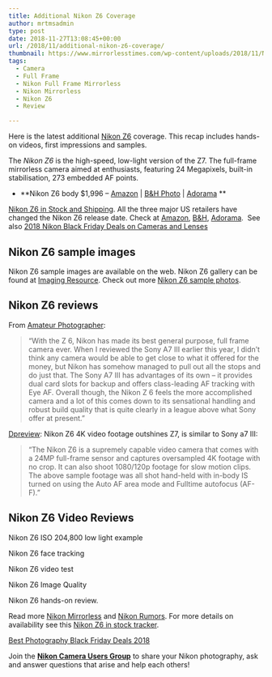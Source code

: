 ```yaml
---
title: Additional Nikon Z6 Coverage
author: mrtmsadmin
type: post
date: 2018-11-27T13:08:45+00:00
url: /2018/11/additional-nikon-z6-coverage/
thumbnail: https://www.mirrorlesstimes.com/wp-content/uploads/2018/11/Nikon-Z6.jpg
tags:
  - Camera
  - Full Frame
  - Nikon Full Frame Mirrorless
  - Nikon Mirrorless
  - Nikon Z6
  - Review

---
```

Here is the latest additional <a href="https://www.mirrorlesstimes.com/tags/nikon-z6/" target="_blank" rel="noopener">Nikon Z6</a> coverage. This recap includes hands-on videos, first impressions and samples.

The _Nikon Z6_ is the high-speed, low-light version of the Z7. The full-frame mirrorless camera aimed at enthusiasts, featuring 24 Megapixels, built-in stabilisation, 273 embedded AF points.

  * **Nikon Z6 body $1,996 – <a href="https://www.amazon.com/s/s/ref=sr_nr_p_n_availability_1?fst=p90x%3A1&rh=n%3A172282%2Cn%3A502394%2Ck%3Anikon+z6%2Cp_n_availability%3A1248801011&keywords=nikon+z6&ie=UTF8&qid=1534991636&tag=daicamnew-20" target="_blank" rel="nofollow external noopener noreferrer" data-wpel-link="external" data-amzn-asin="1534991636">Amazon</a> | <a href="https://www.bhphotovideo.com/c/search?InitialSearch=yes&N=0&Ntt=Nikon+Z6&Top+Nav-Search=&sts=ma&BI=20175&KBID=14249" target="_blank" rel="nofollow external noopener noreferrer" data-wpel-link="external">B&H Photo</a> | <a class="broken_link" href="https://adorama.evyy.net/c/63923/51926/1036?u=https%3A%2F%2Fwww.adorama.com%2Fl%2F%3Fsearchinfo%3DNikon%2BZ6" target="_blank" rel="nofollow external noopener noreferrer">Adorama</a> **

[Nikon Z6 in Stock and Shipping][1]. All the three major US retailers have changed the Nikon Z6 release date. Check at <a href="https://www.amazon.com/Nikon-FX-Format-Mirrorless-Camera-24-70mm/dp/B07GPRSYG8/?tag=daicamnew-20" data-amzn-asin="B07GPRSYG8">Amazon</a>, [B&H][2], [Adorama][3].  See also [2018 Nikon Black Friday Deals on Cameras and Lenses][4]<!--more-->

## Nikon Z6 sample images

Nikon Z6 sample images are available on the web. Nikon Z6 gallery can be found at <a href="https://www.imaging-resource.com/PRODS/nikon-z6/nikon-z6GALLERY.HTM" target="_blank" rel="noopener">Imaging Resource</a>. Check out more <a href="https://www.flickr.com/photos/marco_pochi/sets/72157675491331848/" target="_blank" rel="noopener">Nikon Z6 sample photos</a>.

## Nikon Z6 reviews

From <a href="http://amateurphotographer/" target="_blank" rel="noopener">Amateur Photographer</a>:

> “With the Z 6, Nikon has made its best general purpose, full frame camera ever. When I reviewed the Sony A7 III earlier this year, I didn’t think any camera would be able to get close to what it offered for the money, but Nikon has somehow managed to pull out all the stops and do just that. The Sony A7 III has advantages of its own – it provides dual card slots for backup and offers class-leading AF tracking with Eye AF. Overall though, the Nikon Z 6 feels the more accomplished camera and a lot of this comes down to its sensational handling and robust build quality that is quite clearly in a league above what Sony offer at present.”

<a href="https://www.dpreview.com/articles/8063289145/nikon-z6-video-footage-outshines-z7-simialr-to-a7-iii" target="_blank" rel="noopener">Dpreview</a>: Nikon Z6 4K video footage outshines Z7, is similar to Sony a7 III:

> “The Nikon Z6 is a supremely capable video camera that comes with a 24MP full-frame sensor and captures oversampled 4K footage with no crop. It can also shoot 1080/120p footage for slow motion clips. The above sample footage was all shot hand-held with in-body IS turned on using the Auto AF area mode and Fulltime autofocus (AF-F).”



## Nikon Z6 Video Reviews





Nikon Z6 ISO 204,800 low light example



Nikon Z6 face tracking



Nikon Z6 video test



Nikon Z6 Image Quality



Nikon Z6 hands-on review.



Read more [Nikon Mirrorless][5] and <a href="https://www.dailycameranews.com/tag/nikon-rumors/" target="_blank" rel="noopener">Nikon Rumors</a>. For more details on availability see this <a href="https://www.dailycameranews.com/2018/09/nikon-z6-in-stock-availability-tracker/" target="_blank" rel="noopener">Nikon Z6 in stock tracker</a>.

[Best Photography Black Friday Deals 2018][6]

Join the <a class="ext-link" title="" href="https://www.facebook.com/groups/868201466609763/" target="_blank" rel="external nofollow noopener"><strong>Nikon Camera Users Group</strong></a> to share your Nikon photography, ask and answer questions that arise and help each others!

 [1]: https://www.dailycameranews.com/2018/11/nikon-z6-in-stock-and-shipping/
 [2]: https://www.bhphotovideo.com/c/product/1431706-REG/nikon_1595_z6_mirrorless_digital_camera.html/BI/20175/KBID/14249/
 [3]: https://adorama.evyy.net/c/63923/51926/1036?u=https://www.adorama.com/nkz6.html
 [4]: https://www.dailycameranews.com/2018/11/2018-nikon-black-friday-deals-on-cameras-and-lenses/
 [5]: https://www.mirrorlesstimes.com/tags/nikon-mirrorless/
 [6]: https://www.dailycameranews.com/2018/11/best-photography-black-friday-deals-2018/